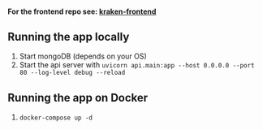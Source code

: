 #### For the frontend repo see: [kraken-frontend](https://github.com/yismailuofa/kraken-frontend)

## Running the app locally

1. Start mongoDB (depends on your OS)
2. Start the api server with `uvicorn api.main:app --host 0.0.0.0 --port 80 --log-level debug --reload`

## Running the app on Docker

1. `docker-compose up -d`
